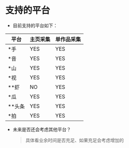# 支持的平台

* 目前支持的平台如下：

| 平台   | 主页采集 | 单作品采集 |
| ------ | -------- | ---------- |
| *手    | YES      | YES        |
| *音    | YES      | YES        |
| *山    | YES      | YES        |
| *视    | YES      | YES        |
| **虾   | NO       | YES        |
| *瓜    | YES      | YES        |
| **头条 | YES      | YES        |
| *拍    | YES      | YES        |

+ 未来是否还会考虑其他平台？

  > 具体看业余时间是否充足、如果充足会考虑增加的